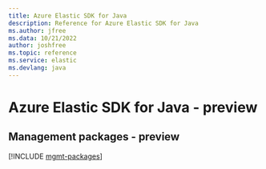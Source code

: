 ```yaml
---
title: Azure Elastic SDK for Java
description: Reference for Azure Elastic SDK for Java
ms.author: jfree
ms.data: 10/21/2022
author: joshfree
ms.topic: reference
ms.service: elastic
ms.devlang: java
---
```

# Azure Elastic SDK for Java - preview

## Management packages - preview
[!INCLUDE [mgmt-packages](elastic-mgmt-index.md)]
